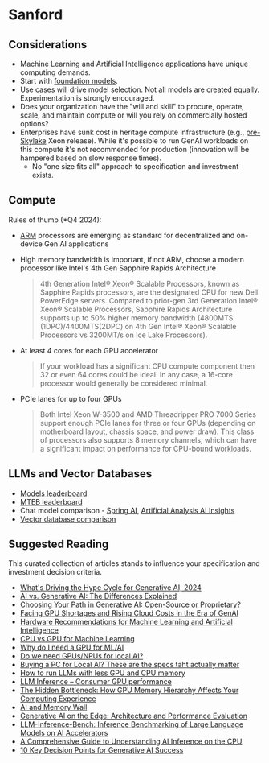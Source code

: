 # Sanford

## Considerations

* Machine Learning and Artificial Intelligence applications have unique computing demands.
* Start with [foundation models](https://cset.georgetown.edu/article/what-are-generative-ai-large-language-models-and-foundation-models/).
* Use cases will drive model selection.  Not all models are created equally.  Experimentation is strongly encouraged.  
* Does your organization have the "will and skill" to procure, operate, scale, and maintain compute or will you rely on commercially hosted options? 
* Enterprises have sunk cost in heritage compute infrastructure (e.g., [pre-Skylake](https://en.wikipedia.org/wiki/List_of_Intel_Xeon_processors) Xeon release).  While it's possible to run GenAI workloads on this compute it's not recommended for production (innovation will be hampered based on slow response times).
  * No "one size fits all" approach to specification and investment exists.

## Compute

Rules of thumb (*Q4 2024):

* [ARM](https://www.arm.com/) processors are emerging as standard for decentralized and on-device Gen AI applications

* High memory bandwidth is important, if not ARM, choose a modern processor like Intel's 4th Gen Sapphire Rapids Architecture

    > 4th Generation Intel® Xeon® Scalable Processors, known as Sapphire Rapids processors, are the designated CPU for new Dell PowerEdge servers.  Compared to prior-gen 3rd Generation Intel® Xeon® Scalable Processors, Sapphire Rapids Architecture supports up to 50% higher memory bandwidth (4800MTS (1DPC)/4400MTS(2DPC) on 4th Gen Intel® Xeon® Scalable Processors vs 3200MT/s on Ice Lake Processors).

* At least 4 cores for each GPU accelerator

    > If your workload has a significant CPU compute component then 32 or even 64 cores could be ideal. In any case, a 16-core processor would generally be considered minimal.

* PCIe lanes for up to four GPUs

    > Both Intel Xeon W-3500 and AMD Threadripper PRO 7000 Series support enough PCIe lanes for three or four GPUs (depending on motherboard layout, chassis space, and power draw). This class of processors also supports 8 memory channels, which can have a significant impact on performance for CPU-bound workloads.

## LLMs and Vector Databases

* [Models leaderboard](https://artificialanalysis.ai/leaderboards/models)
* [MTEB leaderboard](https://huggingface.co/spaces/mteb/leaderboard)
* Chat model comparison - [Spring AI](https://docs.spring.io/spring-ai/reference/api/chat/comparison.html), [Artificial Analysis AI Insights](https://artificialanalysis.ai/insights/chatbots-comparison)
* [Vector database comparison](https://superlinked.com/vector-db-comparison)

## Suggested Reading

This curated collection of articles stands to influence your specification and investment decision criteria.

* [What's Driving the Hype Cycle for Generative AI, 2024](https://www.gartner.com/en/articles/hype-cycle-for-genai)
* [AI vs. Generative AI: The Differences Explained](https://www.coursera.org/articles/ai-vs-generative-ai)
* [Choosing Your Path in Generative AI: Open-Source or Proprietary?](https://attri.ai/blog/choosing-your-path-in-generative-ai-open-source-or-proprietary)
* [Facing GPU Shortages and Rising Cloud Costs in the Era of GenAI](https://generativeai.pub/facing-gpu-shortages-and-rising-cloud-costs-in-the-era-of-genai-7908420a8d79)
* [Hardware Recommendations for Machine Learning and Artificial Intelligence](https://www.pugetsystems.com/solutions/ai-and-hpc-workstations/machine-learning-ai/hardware-recommendations)
* [CPU vs GPU for Machine Learning](https://blog.purestorage.com/purely-educational/cpu-vs-gpu-for-machine-learning)
* [Why do I need a GPU for ML/AI](https://www.reddit.com/r/learnmachinelearning/comments/184so8i/why_do_i_need_a_gpu_for_mlai)
* [Do we need GPUs/NPUs for local AI?](https://medium.com/@andreask_75652/do-we-need-gpus-npus-for-local-ai-b6cd9b60f00c)
* [Buying a PC for Local AI? These are the specs taht actually matter](https://www.theregister.com/2024/08/25/ai_pc_buying_guide/)
* [How to run LLMs with less GPU and CPU memory](https://medium.com/data-science-in-your-pocket/how-to-run-llms-in-less-gpu-and-cpu-memory-6989e6ec5621)
* [LLM Inference – Consumer GPU performance](https://www.pugetsystems.com/labs/articles/llm-inference-consumer-gpu-performance/)
* [The Hidden Bottleneck: How GPU Memory Hierarchy Affects Your Computing Experience](https://www.digitalocean.com/community/tutorials/the-hidden-bottleneck-how-gpu-memory-hierarchy-affects-your-computing-experience)
* [AI and Memory Wall](https://arxiv.org/abs/2403.14123)
* [Generative AI on the Edge: Architecture and Performance Evaluation](https://arxiv.org/html/2411.17712v1)
* [LLM-Inference-Bench: Inference Benchmarking of Large Language Models on AI Accelerators](https://arxiv.org/pdf/2411.00136)
* [A Comprehensive Guide to Understanding AI Inference on the CPU](https://armkeil.blob.core.windows.net/developer/Files/pdf/ebook/arm-guide-to-ai-inference-on-cpus-2024.pdf)
* [10 Key Decision Points for Generative AI Success](https://www2.deloitte.com/content/dam/Deloitte/uk/Documents/consultancy/deloitte-uk-genai-ido-pov-final-new.pdf)
